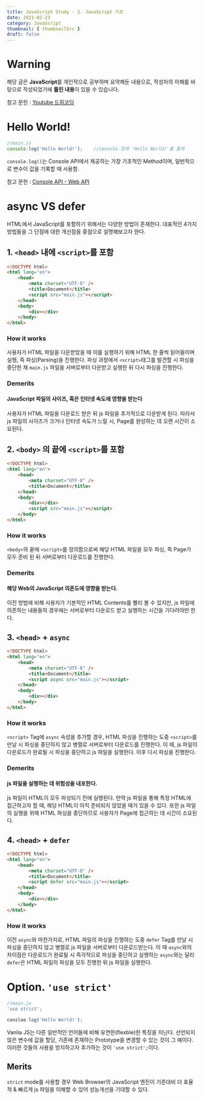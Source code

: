 ```yaml
---
title: JavaScript Study - 2. JavaScript 기초
date: 2021-02-23
category: JavaScript
thumbnail: { thumbnailSrc }
draft: false
---
```


# Warning
해당 글은 **JavaScript**를 개인적으로 공부하며 요약해둔 내용으로, 
작성자의 이해를 바탕으로 작성되었기에 **틀린 내용**이 있을 수 있습니다.    

참고 문헌 : [Youtube 드림코딩](https://www.youtube.com/watch?v=tJieVCgGzhs&list=PLv2d7VI9OotTVOL4QmPfvJWPJvkmv6h-2&index=2)

# Hello World!
``` javascript
//main.js
console.log('Hello World!');	//console 창에 'Hello World!'를 출력
```
`console.log()`는 Console API에서 제공하는 가장 기초적인 Method이며, 일반적으로 변수이 값을 기록할 때 사용함.

참고 문헌 : [Console API - Web API](https://developer.mozilla.org/ko/docs/Web/API/Console_API)

# async VS defer
HTML에서 JavaScript를 포함하기 위해서는 다양한 방법이 존재한다. 대표적인 4가지 방법들을 그 단점에 대한 개선점을 중점으로 설명해보고자 한다.

## 1. `<head>` 내에 `<script>`를 포함
``` html
<!DOCTYPE html>
<html lang="en">
	<head>
		<meta charset="UTF-8" />
		<title>Document</title>
		<script src="main.js"></script>
	</head>
	<body>
		<div></div>
	</body>
</html>
```

### How it works
 사용자가 HTML 파일을 다운받았을 때 이를 실행하기 위해 HTML 한 줄씩 읽어들이며 실행, 즉 파싱(Parsing)을 진행한다. 파싱 과정에서 `<script>`태그를 발견할 시 파싱을 중단한 채 `main.js` 파일을 서버로부터 다운받고 실행한 뒤 다시 파싱을 진행한다.    

### Demerits
#### **JavaScript 파일의 사이즈, 혹은 인터넷 속도에 영향을 받는다**    
사용자가 HTML 파일을 다운로드 받은 뒤 js 파일을 추가적으로 다운받게 된다. 따라서 js 파일의 사이즈가 크거나 인터넷 속도가 느릴 시, Page를 완성하는 데 오랜 시간이 소요된다.
  
    
## 2. `<body>` 의 끝에 `<script>`를 포함
``` html
<!DOCTYPE html>
<html lang="en"> 
	<head>
		<meta charset="UTF-8" />
		<title>Document</title>
	</head>
	<body>
		<div></div>
		<script src="main.js"></script>
	</body>
</html>
```

### How it works
`<body>`의 끝에 `<script>`를 정의함으로써 해당 HTML 파일을 모두 파싱, 즉 Page가 모두 준비 된 뒤 서버로부터 다운로드를 진행한다.
    
### Demerits    
#### **해당 Web의 JavaScript 의존도에 영향을 받는다.** 
이전 방법에 비해 사용자가 기본적인 HTML Contents를 빨리 볼 수 있지만, js 파일에 의존하는 내용들의 경우에는 서버로부터 다운로드 받고 실행하는 시간을 기다려야만 한다.

    
## 3. `<head>` + `async`
``` html
<!DOCTYPE html>
<html lang="en">
	<head>
		<meta charset="UTF-8" />
		<title>Document</title>
		<script async src="main.js"></script>
	</head>
	<body>
		<div></div>
	</body>
</html>
```

### How it works
`<script>` Tag에 `async` 속성을 추가할 경우, HTML 파싱을 진행하는 도중 `<script>`를 만날 시 파싱을 중단하지 않고 병렬로 서버로부터 다운로드를 진행한다. 이 때, js 파일이 다운로드가 완료될 시 파싱을 중단하고 js 파일을 실행한다. 이후 다시 파싱을 진행한다.

### Demerits
#### **js 파일을 실행하는 데 위험성을 내포한다.**
js 파일이 HTML이 모두 파싱되기 전에 실행된다. 만약 js 파일을 통해 특정 HTML에 접근하고자 할 때, 해당 HTML이 아직 준비되지 않았을 때가 있을 수 있다. 또한 js 파일의 실행을 위해 HTML 파싱을 중단하므로 사용자가 Page에 접근하는 데 시간이 소요된다.  

## 4. `<head>` + `defer`
``` html
<!DOCTYPE html>
<html lang="en">
	<head>
		<meta charset="UTF-8" />
		<title>Document</title>
		<script defer src="main.js"></script>
	</head>
	<body>
		<div></div>
	</body>
</html>
```

### How it works
이전 `async`와 마찬가지로, HTML 파일의 파싱을 진행하는 도중 `defer` Tag를 만날 시 파싱을 중단하지 않고 병렬로 js 파일을 서버로부터 다운로드받는다. 이 때 `async`와의 차이점은 다운로드가 완료될 시 즉각적으로 파싱을 중단하고 실행하는 `async`와는 달리 `defer`은 HTML 파일의 파싱을 모두 진행한 뒤 js 파일을 실행한다.

# Option. `'use strict'`
``` javascript
//main.js
'use strict';

consloe.log('Hello World!');
```
Vanlia JS는 다른 일반적인 언어들에 비해 유연한(flexble)한 특징을 지닌다. 선언되지 않은 변수에 값을 할당, 기존에 존재하는 Prototype을 변경할 수 있는 것이 그 예이다. 이러한 것들의 사용을 방지하고자 추가하는 것이 `'use strict';`이다.

## Merits
`strict` mode를 사용할 경우 Web Browser의 JavaScript 엔진이 기존대비 더 효율적 & 빠르게 js 파일을 이해할 수 있어 성능개선을 기대할 수 있다. 
